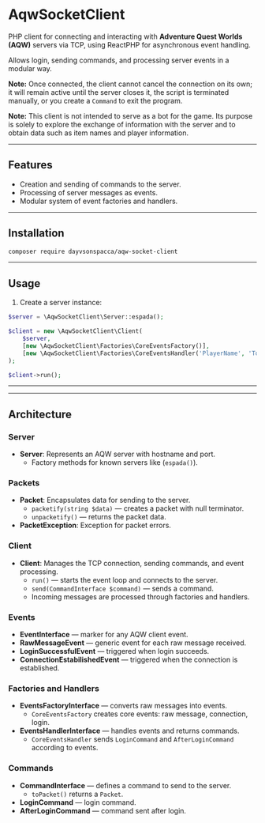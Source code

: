 # AqwSocketClient

PHP client for connecting and interacting with **Adventure Quest Worlds (AQW)** servers via TCP, using ReactPHP for asynchronous event handling.

Allows login, sending commands, and processing server events in a modular way.  

**Note:** Once connected, the client cannot cancel the connection on its own; it will remain active until the server closes it, the script is terminated manually, or you create a `Command` to exit the program.

**Note:** This client is not intended to serve as a bot for the game. Its purpose is solely to explore the exchange of information with the server and to obtain data such as item names and player information.

---

## **Features**

- Creation and sending of commands to the server.  
- Processing of server messages as events.  
- Modular system of event factories and handlers.

---

## **Installation**

```bash
composer require dayvsonspacca/aqw-socket-client
```

---

## **Usage**

1. Create a server instance:  
```php
$server = \AqwSocketClient\Server::espada();

$client = new \AqwSocketClient\Client(
    $server,
    [new \AqwSocketClient\Factories\CoreEventsFactory()],
    [new \AqwSocketClient\Factories\CoreEventsHandler('PlayerName', 'Token')]
);

$client->run();
```

---

---

## **Architecture**

### **Server**

- **Server**: Represents an AQW server with hostname and port.  
  - Factory methods for known servers like (`espada()`).

### **Packets**

- **Packet**: Encapsulates data for sending to the server.  
  - `packetify(string $data)` — creates a packet with null terminator.  
  - `unpacketify()` — returns the packet data.  
- **PacketException**: Exception for packet errors.

### **Client**

- **Client**: Manages the TCP connection, sending commands, and event processing.  
  - `run()` — starts the event loop and connects to the server.  
  - `send(CommandInterface $command)` — sends a command.  
  - Incoming messages are processed through factories and handlers.

### **Events**

- **EventInterface** — marker for any AQW client event.  
- **RawMessageEvent** — generic event for each raw message received.  
- **LoginSuccessfulEvent** — triggered when login succeeds.  
- **ConnectionEstabilishedEvent** — triggered when the connection is established.

### **Factories and Handlers**

- **EventsFactoryInterface** — converts raw messages into events.  
  - `CoreEventsFactory` creates core events: raw message, connection, login.  
- **EventsHandlerInterface** — handles events and returns commands.  
  - `CoreEventsHandler` sends `LoginCommand` and `AfterLoginCommand` according to events.

### **Commands**

- **CommandInterface** — defines a command to send to the server.  
  - `toPacket()` returns a `Packet`.  
- **LoginCommand** — login command.  
- **AfterLoginCommand** — command sent after login.